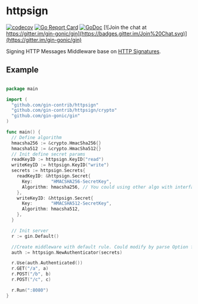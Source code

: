 # httpsign

[![codecov](https://codecov.io/gh/gin-contrib/httpsign/branch/master/graph/badge.svg)](https://codecov.io/gh/gin-contrib/httpsign)
[![Go Report Card](https://goreportcard.com/badge/github.com/gin-contrib/httpsign)](https://goreportcard.com/report/github.com/gin-contrib/httpsign)
[![GoDoc](https://godoc.org/github.com/gin-contrib/httpsign?status.svg)](https://godoc.org/github.com/gin-contrib/httpsign)
[![Join the chat at https://gitter.im/gin-gonic/gin](https://badges.gitter.im/Join%20Chat.svg)](https://gitter.im/gin-gonic/gin)

Signing HTTP Messages Middleware base on [HTTP Signatures](https://tools.ietf.org/html/draft-cavage-http-signatures).

## Example

``` go

package main

import (
  "github.com/gin-contrib/httpsign"
  "github.com/gin-contrib/httpsign/crypto"
  "github.com/gin-gonic/gin"
)

func main() {
  // Define algorithm
  hmacsha256 := &crypto.HmacSha256{}
  hmacsha512 := &crypto.HmacSha512{}
  // Init define secret params
  readKeyID := httpsign.KeyID("read")
  writeKeyID := httpsign.KeyID("write")
  secrets := httpsign.Secrets{
    readKeyID: &httpsign.Secret{
      Key:       "HMACSHA256-SecretKey",
      Algorithm: hmacsha256, // You could using other algo with interface Crypto
    },
    writeKeyID: &httpsign.Secret{
      Key:       "HMACSHA512-SecretKey",
      Algorithm: hmacsha512,
    },
  }

  // Init server
  r := gin.Default()

  //Create middleware with default rule. Could modify by parse Option func
  auth := httpsign.NewAuthenticator(secrets)

  r.Use(auth.Authenticated())
  r.GET("/a", a)
  r.POST("/b", b)
  r.POST("/c", c)

  r.Run(":8080")
}
```
